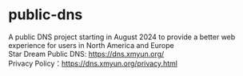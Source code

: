 # public-dns
A public DNS project starting in August 2024 to provide a better web experience for users in North America and Europe <br>
Star Dream Public DNS: https://dns.xmyun.org/ <br>
Privacy Policy：https://dns.xmyun.org/privacy.html

